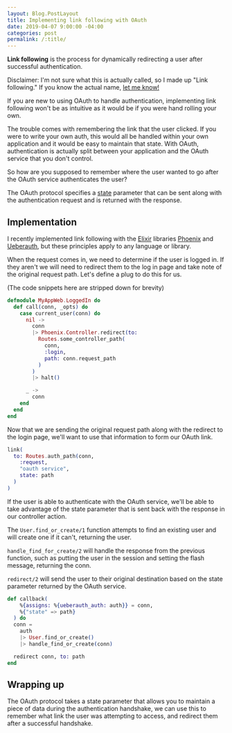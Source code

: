```yaml
---
layout: Blog.PostLayout
title: Implementing link following with OAuth
date: 2019-04-07 9:00:00 -04:00
categories: post
permalink: /:title/
---
```


**Link following** is the process for dynamically redirecting a user after successful authentication.

Disclaimer: I'm not sure what this is actually called, so I made up "Link following." If you know the actual name, [let me know!](https://twitter.com/mitchhanberg)

If you are new to using OAuth to handle authentication, implementing link following won't be as intuitive as it would be if you were hand rolling your own.

The trouble comes with remembering the link that the user clicked. If you were to write your own auth, this would all be handled within your own application and it would be easy to maintain that state. With OAuth, authentication is actually split between your application and the OAuth service that you don't control.

So how are you supposed to remember where the user wanted to go after the OAuth service authenticates the user?

The OAuth protocol specifies a [state](https://auth0.com/docs/protocols/oauth2/oauth-state) parameter that can be sent along with the authentication request and is returned with the response. 

## Implementation

I recently implemented link following with the [Elixir](https://elixir-lang.org/) libraries [Phoenix](https://phoenixframework.org/) and [Ueberauth](https://github.com/ueberauth/ueberauth), but these principles apply to any language or library.

When the request comes in, we need to determine if the user is logged in. If they aren't we will need to redirect them to the log in page and take note of the original request path. Let's define a plug to do this for us.

(The code snippets here are stripped down for brevity)

```elixir
defmodule MyAppWeb.LoggedIn do
  def call(conn, _opts) do
    case current_user(conn) do
      nil ->
        conn
        |> Phoenix.Controller.redirect(to:
          Routes.some_controller_path(
            conn,
            :login,
            path: conn.request_path
          )
        )
        |> halt()

      _ ->
        conn
    end
  end
end
```

Now that we are sending the original request path along with the redirect to the login page, we'll want to use that information to form our OAuth link.

```elixir
link(
  to: Routes.auth_path(conn,
    :request,
    "oauth service",
    state: path
  )
)
```

If the user is able to authenticate with the OAuth service, we'll be able to take advantage of the state parameter that is sent back with the response in our controller action.

The `User.find_or_create/1` function attempts to find an existing user and will create one if it can't, returning the user.

`handle_find_for_create/2` will handle the response from the previous function, such as putting the user in the session and setting the flash message, returning the conn.

`redirect/2` will send the user to their original destination based on the state parameter returned by the OAuth service. 

```elixir
def callback(
    %{assigns: %{ueberauth_auth: auth}} = conn,
    %{"state" => path}
  ) do
  conn =
    auth
    |> User.find_or_create()
    |> handle_find_or_create(conn)

  redirect conn, to: path
end
```

## Wrapping up

The OAuth protocol takes a state parameter that allows you to maintain a piece of data during the authentication handshake, we can use this to remember what link the user was attempting to access, and redirect them after a successful handshake.
